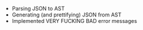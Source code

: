 - Parsing JSON to AST
- Generating (and prettifying) JSON from AST
- Implemented VERY FUCKING BAD error messages
